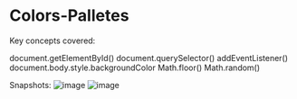 # Colors-Palletes
Key concepts covered:

document.getElementById()
document.querySelector()
addEventListener()
document.body.style.backgroundColor
Math.floor()
Math.random()

Snapshots:
![image](https://github.com/VijayAdithyaBK/Colors-Palletes/assets/67430800/d0e364df-1091-4d7f-82bb-ef980be004ea)
![image](https://github.com/VijayAdithyaBK/Colors-Palletes/assets/67430800/44ee655f-6333-4f3c-995c-4c0224ea607b)
